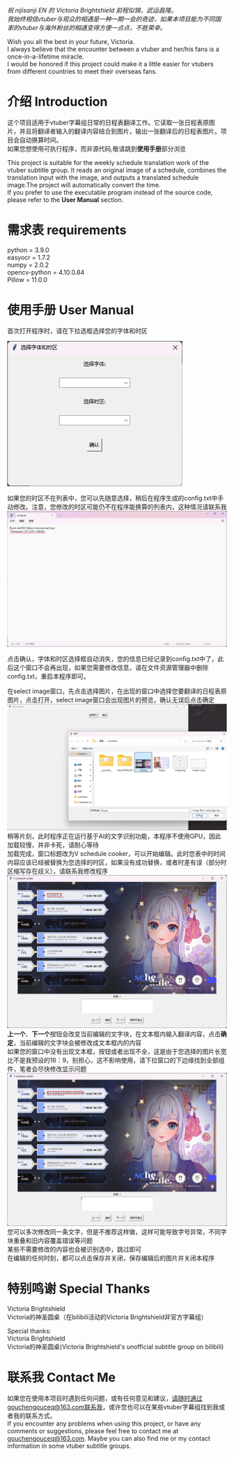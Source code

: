 *祝 nijisanji EN 的 Victoria Brightshield 前程似锦，武运昌隆。*  
*我始终相信vtuber与观众的相遇是一种一期一会的奇迹，如果本项目能为不同国家的vtuber与海外粉丝的相遇变得方便一点点，不胜荣幸。*

Wish you all the best in your future, Victoria.  
I always believe that the encounter between a vtuber and her/his fans is a once-in-a-lifetime miracle.  
I would be honored if this project could make it a little easier for vtubers from different countries to meet their overseas fans.

# 介绍 Introduction

这个项目适用于vtuber字幕组日常的日程表翻译工作。它读取一张日程表原图片，并且将翻译者输入的翻译内容结合到图片，输出一张翻译后的日程表图片。项目会自动换算时间。  
如果您想使用可执行程序，而非源代码,敬请跳到**使用手册**部分浏览
  
This project is suitable for the weekly schedule translation work of the vtuber subtitle group. It reads an original image of a schedule, combines the translation input with the image, and outputs a translated schedule image.The project will automatically convert the time.  
If you prefer to use the executable program instead of the source code, please refer to the **User Manual** section.


# 需求表 requirements  

python = 3.9.0  
easyocr = 1.7.2  
numpy = 2.0.2  
opencv-python = 4.10.0.84  
Pillow = 11.0.0  


# 使用手册 User Manual
首次打开程序时，请在下拉选框选择您的字体和时区  

![font time zone selector](readme_images/image.png)

如果您的时区不在列表中，您可以先随意选择，稍后在程序生成的config.txt中手动修改。注意，您修改的时区可能仍不在程序能换算的列表内，这种情况请联系我
![config.txt](readme_images/image-1.png)

点击确认，字体和时区选择框自动消失，您的信息已经记录到config.txt中了，此后这个窗口不会再出现，如果您需要修改信息，请在文件资源管理器中删除config.txt，重启本程序即可。

在select image窗口，先点击选择图片，在出现的窗口中选择您要翻译的日程表原图片，点击打开，select image窗口会出现图片的预览，确认无误后点击确定
![select image](readme_images/image-2.png)
稍等片刻，此时程序正在运行基于AI的文字识别功能，本程序不使用GPU，因此加载较慢，并非卡死，请耐心等待  
加载完成，窗口标题改为V schedule cooker，可以开始编辑。此时您表中的时间内容应该已经被替换为您选择的时区，如果没有成功替换，或者时差有误（部分时区缩写存在歧义），请联系我修改程序
![cooker](readme_images/image-3.png)
**上一个**、**下一个**按钮会改变当前编辑的文字块，在文本框内输入翻译内容，点击**确定**，当前编辑的文字块会被修改成文本框内的内容  
如果您的窗口中没有出现文本框，按钮或者出现不全，这是由于您选择的图片长宽比不是我预设的16：9，别担心，这不影响使用，请下拉窗口的下边缘找到全部组件，笔者会尽快修改显示问题
![alt text](readme_images/image-5.png)
您可以多次修改同一条文字，但是不推荐这样做，这样可能导致字号异常，不同字块重叠和旧内容覆盖错误等问题  
某些不需要修改的内容也会被识别选中，跳过即可  
在编辑的任何时刻，都可以点击保存并关闭，保存编辑后的图片并关闭本程序


# 特别鸣谢 Special Thanks

Victoria Brightshield  
Victoria的神圣圆桌（在bilibili活动的Victoria Brightshield非官方字幕组）

Special thanks:   
Victoria Brightshield  
Victoria的神圣圆桌(Victoria Brightshield's unofficial subtitle group on bilibili)

# 联系我 Contact Me

如果您在使用本项目时遇到任何问题，或有任何意见和建议，请随时通过gouchengouceq@163.com联系我，或许您也可以在某些vtuber字幕组找到我或者我的联系方式。  
If you encounter any problems when using this project, or have any comments or suggestions, please feel free to contact me at gouchengouceq@163.com. Maybe you can also find me or my contact information in some vtuber subtitle groups.
